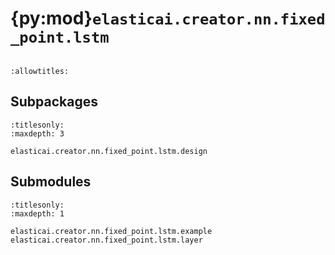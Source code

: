 # {py:mod}`elasticai.creator.nn.fixed_point.lstm`

```{py:module} elasticai.creator.nn.fixed_point.lstm
```

```{autodoc2-docstring} elasticai.creator.nn.fixed_point.lstm
:allowtitles:
```

## Subpackages

```{toctree}
:titlesonly:
:maxdepth: 3

elasticai.creator.nn.fixed_point.lstm.design
```

## Submodules

```{toctree}
:titlesonly:
:maxdepth: 1

elasticai.creator.nn.fixed_point.lstm.example
elasticai.creator.nn.fixed_point.lstm.layer
```
